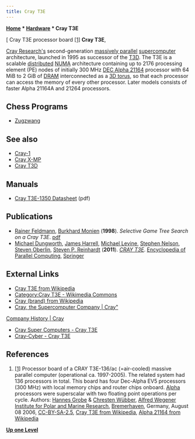 ```yaml
---
title: Cray T3E
---
```

**[Home](Home "Home") * [Hardware](Hardware "Hardware") * Cray T3E**

\[ Cray T3E processor board <a id="cite-note-1" href="#cite-ref-1">[1]</a>
**Cray T3E**,

[Cray Research's](https://en.wikipedia.org/wiki/Cray#Cray_Research_Inc._and_Cray_Computer_Corporation:_1972_to_1996) second-generation [massively parallel](https://en.wikipedia.org/wiki/Massively_parallel_%28computing%29) [supercomputer](https://en.wikipedia.org/wiki/Supercomputer) architecture, launched in 1995 as successor of the [T3D](Cray_T3D "Cray T3D"). The T3E is a scalable [distributed](https://en.wikipedia.org/wiki/Distributed_computing) [NUMA](NUMA "NUMA") architecture containing up to 2176 processing element (PE) nodes of initially 300 MHz [DEC Alpha 21164](DEC_Alpha "DEC Alpha") processor with 64 MiB to 2 GiB of [DRAM](Memory#RAM "Memory") interconnected as a [3D torus](https://en.wikipedia.org/wiki/Torus_interconnect), so that each processor can access the memory of every other processor. Later models consists of faster Alpha 21164A and 21264 processors.

## Chess Programs

- [Zugzwang](</Zugzwang_(Program)> "Zugzwang (Program)")

## See also

- [Cray-1](Cray-1 "Cray-1")
- [Cray X-MP](Cray_X-MP "Cray X-MP")
- [Cray T3D](Cray_T3D "Cray T3D")

## Manuals

- [Cray T3E-1350 Datasheet](http://www.filibeto.org/~aduritz/truetrue/supercomputing/cray/datasheets/t3e.pdf) (pdf)

## Publications

- [Rainer Feldmann](Rainer_Feldmann "Rainer Feldmann"), [Burkhard Monien](Burkhard_Monien "Burkhard Monien") (**1998**). *Selective Game Tree Search on a Cray T3E*. [pdf](https://pdfs.semanticscholar.org/27e6/f73eb509511c20543ddae5470259077d8dfc.pdf)
- [Michael Dungworth](http://dblp.uni-trier.de/pers/hd/d/Dungworth:Michael), [James Harrell](http://dblp.uni-trier.de/pers/hc/h/Harrell:James), [Michael Levine](http://dblp.uni-trier.de/pers/hc/l/Levine:Michael), [Stephen Nelson](http://dblp.uni-trier.de/pers/hc/n/Nelson:Stephen), [Steven Oberlin](http://dblp.uni-trier.de/pers/hc/o/Oberlin:Steven), [Steven P. Reinhardt](http://dblp.uni-trier.de/pers/hc/r/Reinhardt:Steven_P=) (**2011**). *[CRAY T3E](http://link.springer.com/referenceworkentry/10.1007%2F978-0-387-09766-4_306)*. [Encyclopedia of Parallel Computing](http://link.springer.com/book/10.1007/978-0-387-09766-4), [Springer](https://en.wikipedia.org/wiki/Springer_Science%2BBusiness_Media)

## External Links

- [Cray T3E from Wikipedia](https://en.wikipedia.org/wiki/Cray_T3E)
- [Category:Cray T3E - Wikimedia Commons](https://commons.wikimedia.org/wiki/Category:Cray_T3E)
- [Cray (brand) from Wikipedia](https://en.wikipedia.org/wiki/Cray)
- [Cray, the Supercomputer Company | Cray"](http://www.cray.com/)

[Company History | Cray](http://www.cray.com/company/history)

- [Cray Super Computers - Cray T3E](http://www.craysupercomputers.com/crayT3E.htm)
- [Cray-Cyber - Cray T3E](http://www.cray-cyber.org/systems/t3e.php)

## References

1. <a id="cite-ref-1" href="#cite-note-1">[1]</a> Processor board of a CRAY T3E-136/ac (=air-cooled) massive parallel computer (operational ca. 1997-2005). The related system had 136 processors in total. This board has four Dec-Alpha EV5 processors (300 MHz) with local memory chips and router chips onboard. [Alpha](DEC_Alpha "DEC Alpha") processors were superscalar with two floating point operations per cycle. Authors: [Hannes Grobe](https://commons.wikimedia.org/wiki/User:Hgrobe) & [Chresten Wübber](http://www.awi.de/People/show?wuebber), [Alfred Wegener Institute for Polar and Marine Research](https://en.wikipedia.org/wiki/Alfred_Wegener_Institute_for_Polar_and_Marine_Research), [Bremerhaven](https://en.wikipedia.org/wiki/Bremerhaven), Germany, August 08 2006, [CC-BY-SA-2.5](https://creativecommons.org/licenses/by-sa/2.5), [Cray T3E from Wikipedia](https://en.wikipedia.org/wiki/Cray_T3E), [Alpha 21164 from Wikipedia](https://en.wikipedia.org/wiki/Alpha_21164)

**[Up one Level](Hardware "Hardware")**

